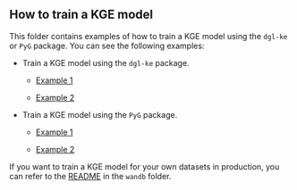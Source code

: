 ## How to train a KGE model

This folder contains examples of how to train a KGE model using the `dgl-ke` or `PyG` package. You can see the following examples:

- Train a KGE model using the `dgl-ke` package.

    - [Example 1](https://github.com/open-prophetdb/biomedgps-data/blob/main/examples/notebooks/kge_dgl-ke_example1.ipynb)

    - [Example 2](https://github.com/open-prophetdb/biomedgps-data/blob/main/examples/notebooks/kge_dgl-ke_example2.ipynb)

- Train a KGE model using the `PyG` package.

    - [Example 1](https://github.com/open-prophetdb/biomedgps-data/blob/main/examples/notebooks/kge_pyg_example1.ipynb)

    - [Example 2](https://github.com/open-prophetdb/biomedgps-data/blob/main/examples/notebooks/kge_pyg_example2.py)

If you want to train a KGE model for your own datasets in production, you can refer to the [README](https://github.com/open-prophetdb/biomedgps-data/blob/main/wandb/README.md) in the `wandb` folder.